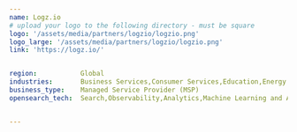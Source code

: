 ```yaml
---
name: Logz.io
# upload your logo to the following directory - must be square
logo: '/assets/media/partners/logzio/logzio.png'
logo_large: '/assets/media/partners/logzio/logzio.png'
link: 'https://logz.io/'


region:           Global
industries:       Business Services,Consumer Services,Education,Energy and Utilities,Healthcare,Media and Entertainment,Public Sector,Non-Profit,Retail and e-Commerce,Software and Technology,Financial Services
business_type:    Managed Service Provider (MSP)
opensearch_tech:  Search,Observability,Analytics,Machine Learning and AI,Security,Logs and Metrics


---
```

